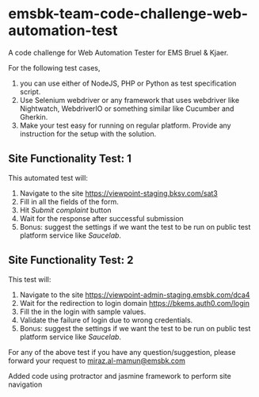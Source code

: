 # emsbk-team-code-challenge-web-automation-test
A code challenge for Web Automation Tester for EMS Bruel &amp; Kjaer.

For the following test cases, 
1. you can use either of NodeJS, PHP or Python as test specification script.
2. Use Selenium webdriver or any framework that uses webdriver like Nightwatch, WebdriverIO or something similar like Cucumber and Gherkin. 
3. Make your test easy for running on regular platform. Provide any instruction for the setup with the solution.

## Site Functionality Test: 1
This automated test will:
1. Navigate to the site https://viewpoint-staging.bksv.com/sat3
2. Fill in all the fields of the form. 
3. Hit *Submit complaint* button
4. Wait for the response after successful submission
5. Bonus: suggest the settings if we want the test to be run on public test platform service like _Saucelab_.


## Site Functionality Test: 2
This test will:
1. Navigate to the site https://viewpoint-admin-staging.emsbk.com/dca4
2. Wait for the redirection to login domain https://bkems.auth0.com/login
3. Fill the in the login with sample values.
4. Validate the failure of login due to wrong credentials.
5. Bonus: suggest the settings if we want the test to be run on public test platform service like _Saucelab_.

For any of the above test if you have any question/suggestion, please forward your request to [miraz.al-mamun@emsbk.com ](mailto:miraz.al-mamun@emsbk.com)


Added code using protractor and jasmine framework to perform site navigation
